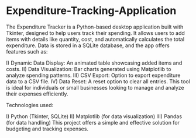 # Expenditure-Tracking-Application
The Expenditure Tracker is a Python-based desktop application built with Tkinter, designed to help users track their spending. It allows users to add items with details like quantity, cost, and automatically calculates the total expenditure. Data is stored in a SQLite database, and the app offers features such as:

I) Dynamic Data Display: An animated table showcasing added items and costs.
II) Data Visualization: Bar charts generated using Matplotlib to analyze spending patterns.
III) CSV Export: Option to export expenditure data to a CSV file.
IV) Data Reset: A reset option to clear all entries.
This tool is ideal for individuals or small businesses looking to manage and analyze their expenses efficiently.

Technologies used:

I) Python (Tkinter, SQLite)
II) Matplotlib (for data visualization)
III) Pandas (for data handling)
This project offers a simple and effective solution for budgeting and tracking expenses.